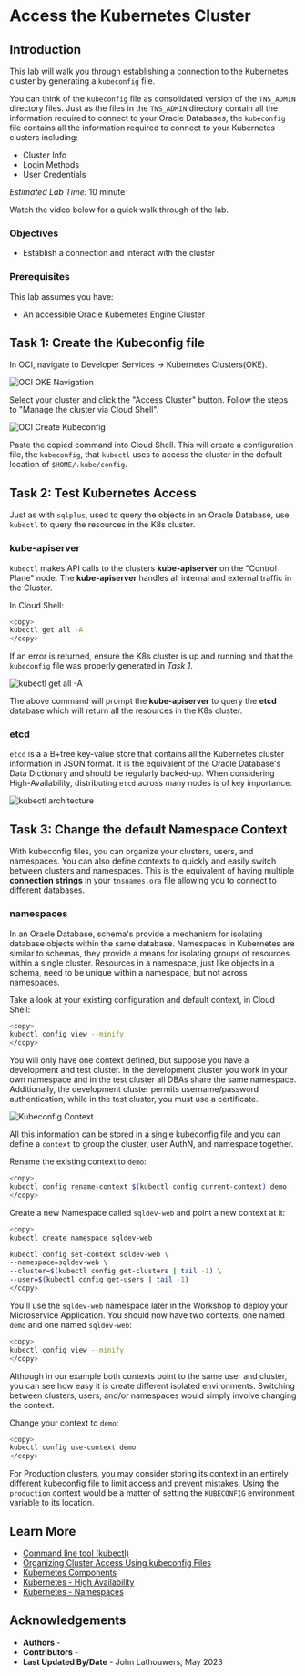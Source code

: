 # Access the Kubernetes Cluster

## Introduction

This lab will walk you through establishing a connection to the Kubernetes cluster by generating a `kubeconfig` file.  

You can think of the `kubeconfig` file as consolidated version of the `TNS_ADMIN` directory files.  Just as the files in the `TNS_ADMIN` directory contain all the information required to connect to your Oracle Databases, the `kubeconfig` file contains all the information required to connect to your Kubernetes clusters including:

* Cluster Info
* Login Methods
* User Credentials

*Estimated Lab Time:* 10 minute

Watch the video below for a quick walk through of the lab.
[](youtube:zNKxJjkq0Pw)

### Objectives

* Establish a connection and interact with the cluster

### Prerequisites

This lab assumes you have:

* An accessible Oracle Kubernetes Engine Cluster

## Task 1: Create the Kubeconfig file

In OCI, navigate to Developer Services -> Kubernetes Clusters(OKE).

![OCI OKE Navigation](images/oci_oke_nav.png "OCI OKE Navigation")

Select your cluster and click the "Access Cluster" button. Follow the steps to "Manage the cluster via Cloud Shell".

![OCI Create Kubeconfig](images/oci_create_kubeconfig.png "OCI Create Kubeconfig")

Paste the copied command into Cloud Shell.  This will create a configuration file, the `kubeconfig`, that `kubectl` uses to access the cluster in the default location of `$HOME/.kube/config`.

## Task 2: Test Kubernetes Access

Just as with `sqlplus`, used to query the objects in an Oracle Database, use `kubectl` to query the resources in the K8s cluster.  

### kube-apiserver

`kubectl` makes API calls to the clusters **kube-apiserver** on the "Control Plane" node.  The **kube-apiserver** handles all internal and external traffic in the Cluster.

In Cloud Shell:

```bash
<copy>
kubectl get all -A
</copy>
```

If an error is returned, ensure the K8s cluster is up and running and that the `kubeconfig` file was properly generated in *Task 1*.

![kubectl get all -A](images/kubectl_get_all.png "kubectl get all -A")

The above command will prompt the **kube-apiserver** to query the **etcd** database which will return all the resources in the K8s cluster.

### etcd

`etcd` is a a B+tree key-value store that contains all the Kubernetes cluster information in JSON format.  It is the equivalent of the Oracle Database's Data Dictionary and should be regularly backed-up.  When considering High-Availability, distributing `etcd` across many nodes is of key importance.

![kubectl architecture](images/kubectl_arch.png "kubectl architecture")

## Task 3: Change the default Namespace Context

With kubeconfig files, you can organize your clusters, users, and namespaces. You can also define contexts to quickly and easily switch between clusters and namespaces.  This is the equivalent of having multiple **connection strings** in your `tnsnames.ora` file allowing you to connect to different databases.

### namespaces

In an Oracle Database, schema's provide a mechanism for isolating database objects within the same database.  Namespaces in Kubernetes are similar to schemas, they provide a means for isolating groups of resources within a single cluster.  Resources in a namespace, just like objects in a schema, need to be unique within a namespace, but not across namespaces.

Take a look at your existing configuration and default context, in Cloud Shell:

```bash
<copy>
kubectl config view --minify
</copy>
```

You will only have one context defined, but suppose you have a development and test cluster.  In the development cluster you work in your own namespace and in the test cluster all DBAs share the same namespace.  Additionally, the development cluster permits username/password authentication, while in the test cluster, you must use a certificate.

![Kubeconfig Context](images/kubeconfig_context.png "Kubeconfig Context")

All this information can be stored in a single kubeconfig file and you can define a `context` to group the cluster, user AuthN, and namespace together.

Rename the existing context to `demo`:

```bash
<copy>
kubectl config rename-context $(kubectl config current-context) demo
</copy>
```

Create a new Namespace called `sqldev-web` and point a new context at it:

```bash
<copy>
kubectl create namespace sqldev-web

kubectl config set-context sqldev-web \
--namespace=sqldev-web \
--cluster=$(kubectl config get-clusters | tail -1) \
--user=$(kubectl config get-users | tail -1)
</copy>
```

You'll use the `sqldev-web` namespace later in the Workshop to deploy your Microservice Application.  You should now have two contexts, one named `demo` and one named `sqldev-web`:  

```bash
<copy>
kubectl config view --minify
</copy>
```

Although in our example both contexts point to the same user and cluster, you can see how easy it is create different isolated environments.  Switching between clusters, users, and/or namespaces would simply involve changing the context.

Change your context to `demo`:

```bash
<copy>
kubectl config use-context demo
</copy>
```

For Production clusters, you may consider storing its context in an entirely different kubeconfig file to limit access and prevent mistakes.  Using the `production` context would be a matter of setting the `KUBECONFIG` environment variable to its location.

## Learn More

* [Command line tool (kubectl)](https://kubernetes.io/docs/reference/kubectl/)
* [Organizing Cluster Access Using kubeconfig Files](https://kubernetes.io/docs/concepts/configuration/organize-cluster-access-kubeconfig/)
* [Kubernetes Components](https://kubernetes.io/docs/concepts/overview/components/)
* [Kubernetes - High Availability](https://kubernetes.io/docs/setup/production-environment/tools/kubeadm/ha-topology/)
* [Kubernetes - Namespaces](https://kubernetes.io/docs/concepts/overview/working-with-objects/namespaces/)

## Acknowledgements

* **Authors** - [](var:authors)
* **Contributors** - [](var:contributors)
* **Last Updated By/Date** - John Lathouwers, May 2023
